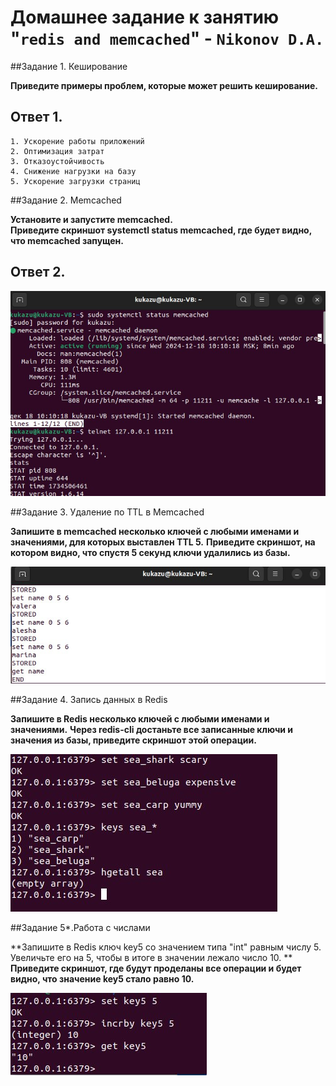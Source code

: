 # Домашнее задание к занятию "`redis and memcached`" - `Nikonov D.A.`

##Задание 1. Кеширование 

**Приведите примеры проблем, которые может решить кеширование.** 

## Ответ 1.

```
1. Ускорение работы приложений
2. Оптимизация затрат
3. Отказоустойчивость
4. Снижение нагрузки на базу 
5. Ускорение загрузки страниц
```
 
##Задание 2. Memcached 

**Установите и запустите memcached.**  
**Приведите скриншот systemctl status memcached, где будет видно, что memcached запущен.**

## Ответ 2.

![memcached](5409249767734764514.jpg)
 
 
##Задание 3. Удаление по TTL в Memcached 

**Запишите в memcached несколько ключей с любыми именами и значениями, для которых выставлен TTL 5.**
**Приведите скриншот, на котором видно, что спустя 5 секунд ключи удалились из базы.**

![key5sec](5409249767734764528.jpg)
 
##Задание 4. Запись данных в Redis 

**Запишите в Redis несколько ключей с любыми именами и значениями.** 
**Через redis-cli достаньте все записанные ключи и значения из базы, приведите скриншот этой операции.**

![redis](5409249767734764605.jpg)


##Задание 5*.Работа с числами 

**Запишите в Redis ключ key5 со значением типа "int" равным числу 5. Увеличьте его на 5, чтобы в итоге в значении лежало число 10. **
**Приведите скриншот, где будут проделаны все операции и будет видно, что значение key5 стало равно 10.** 

![key5](5409249767734764614.jpg)
